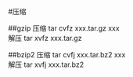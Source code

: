 #压缩

##gzip
压缩 tar cvfz xxx.tar.gz xxx  
解压 tar xvfz xxx.tar.gz  

##bzip2
压缩 tar cvfj xxx.tar.bz2 xxx  
解压 tar xvfj xxx.tar.bz2  

